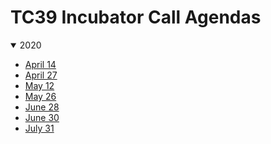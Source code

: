 TC39 Incubator Call Agendas
===========================

<details open>
<summary>2020</summary>
  
- [April 14](./2020/04-14.md)
- [April 27](./2020/04-27.md)
- [May 12](./2020/05-12.md)
- [May 26](./2020/05-26.md)
- [June 28](./2020/06-16.md)
- [June 30](./2020/06-30.md)
- [July 31](./2020/07-31.md)
</details>
